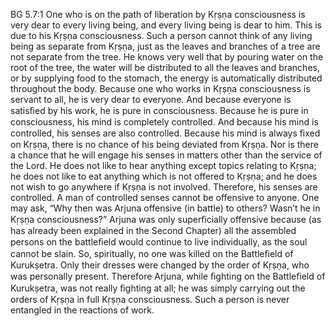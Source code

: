 BG 5.7:1	One who is on the path of liberation by Kṛṣṇa consciousness is very dear to every living being, and every living being is dear to him. This is due to his Kṛṣṇa consciousness. Such a person cannot think of any living being as separate from Kṛṣṇa, just as the leaves and branches of a tree are not separate from the tree. He knows very well that by pouring water on the root of the tree, the water will be distributed to all the leaves and branches, or by supplying food to the stomach, the energy is automatically distributed throughout the body. Because one who works in Kṛṣṇa consciousness is servant to all, he is very dear to everyone. And because everyone is satisﬁed by his work, he is pure in consciousness. Because he is pure in consciousness, his mind is completely controlled. And because his mind is controlled, his senses are also controlled. Because his mind is always ﬁxed on Kṛṣṇa, there is no chance of his being deviated from Kṛṣṇa. Nor is there a chance that he will engage his senses in matters other than the service of the Lord. He does not like to hear anything except topics relating to Kṛṣṇa; he does not like to eat anything which is not offered to Kṛṣṇa; and he does not wish to go anywhere if Kṛṣṇa is not involved. Therefore, his senses are controlled. A man of controlled senses cannot be offensive to anyone. One may ask, “Why then was Arjuna offensive (in battle) to others? Wasn’t he in Kṛṣṇa consciousness?” Arjuna was only superﬁcially offensive because (as has already been explained in the Second Chapter) all the assembled persons on the battleﬁeld would continue to live individually, as the soul cannot be slain. So, spiritually, no one was killed on the Battleﬁeld of Kurukṣetra. Only their dresses were changed by the order of Kṛṣṇa, who was personally present. Therefore Arjuna, while ﬁghting on the Battleﬁeld of Kurukṣetra, was not really ﬁghting at all; he was simply carrying out the orders of Kṛṣṇa in full Kṛṣṇa consciousness. Such a person is never entangled in the reactions of work.
